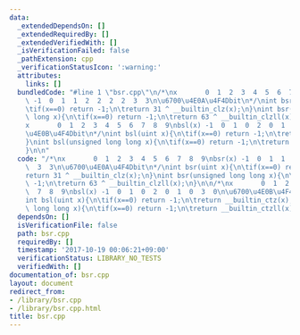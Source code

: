 ```yaml
---
data:
  _extendedDependsOn: []
  _extendedRequiredBy: []
  _extendedVerifiedWith: []
  _isVerificationFailed: false
  _pathExtension: cpp
  _verificationStatusIcon: ':warning:'
  attributes:
    links: []
  bundledCode: "#line 1 \"bsr.cpp\"\n/*\nx       0  1  2  3  4  5  6  7  8  9\nbsr(x)\
    \ -1  0  1  1  2  2  2  2  3  3\n\u6700\u4E0A\u4F4Dbit\n*/\nint bsr(uint x){\n\
    \tif(x==0) return -1;\n\treturn 31 ^ __builtin_clz(x);\n}\nint bsr(unsigned long\
    \ long x){\n\tif(x==0) return -1;\n\treturn 63 ^ __builtin_clzll(x);\n}\n\n/*\n\
    x       0  1  2  3  4  5  6  7  8  9\nbsl(x) -1  0  1  0  2  0  1  0  3  0\n\u6700\
    \u4E0B\u4F4Dbit\n*/\nint bsl(uint x){\n\tif(x==0) return -1;\n\treturn __builtin_ctz(x);\n\
    }\nint bsl(unsigned long long x){\n\tif(x==0) return -1;\n\treturn __builtin_ctzll(x);\n\
    }\n\n"
  code: "/*\nx       0  1  2  3  4  5  6  7  8  9\nbsr(x) -1  0  1  1  2  2  2  2\
    \  3  3\n\u6700\u4E0A\u4F4Dbit\n*/\nint bsr(uint x){\n\tif(x==0) return -1;\n\t\
    return 31 ^ __builtin_clz(x);\n}\nint bsr(unsigned long long x){\n\tif(x==0) return\
    \ -1;\n\treturn 63 ^ __builtin_clzll(x);\n}\n\n/*\nx       0  1  2  3  4  5  6\
    \  7  8  9\nbsl(x) -1  0  1  0  2  0  1  0  3  0\n\u6700\u4E0B\u4F4Dbit\n*/\n\
    int bsl(uint x){\n\tif(x==0) return -1;\n\treturn __builtin_ctz(x);\n}\nint bsl(unsigned\
    \ long long x){\n\tif(x==0) return -1;\n\treturn __builtin_ctzll(x);\n}\n\n"
  dependsOn: []
  isVerificationFile: false
  path: bsr.cpp
  requiredBy: []
  timestamp: '2017-10-19 00:06:21+09:00'
  verificationStatus: LIBRARY_NO_TESTS
  verifiedWith: []
documentation_of: bsr.cpp
layout: document
redirect_from:
- /library/bsr.cpp
- /library/bsr.cpp.html
title: bsr.cpp
---
```

